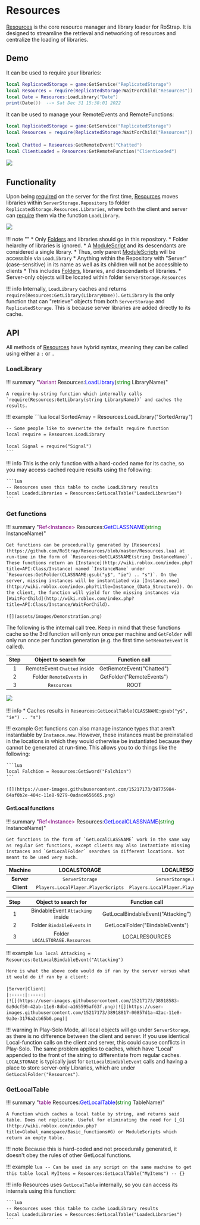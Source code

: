 # Resources

[Resources](https://github.com/RoStrap/Resources/blob/master/Resources.lua) is the core resource manager and library loader for RoStrap. It is designed to streamline the retrieval and networking of resources and centralize the loading of libraries.

## Demo

It can be used to require your libraries:
```lua
local ReplicatedStorage = game:GetService("ReplicatedStorage")
local Resources = require(ReplicatedStorage:WaitForChild("Resources"))
local Date = Resources:LoadLibrary("Date")
print(Date())  --> Sat Dec 31 15:38:01 2022
```

It can be used to manage your RemoteEvents and RemoteFunctions:

```lua
local ReplicatedStorage = game:GetService("ReplicatedStorage")
local Resources = require(ReplicatedStorage:WaitForChild("Resources"))

local Chatted = Resources:GetRemoteEvent("Chatted")
local ClientLoaded = Resources:GetRemoteFunction("ClientLoaded")
```

![](https://user-images.githubusercontent.com/15217173/38775951-d6bfbeee-404b-11e8-8396-9666a0b20b98.png)

## Functionality
Upon being [required](http://wiki.roblox.com/index.php?title=Global_namespace/Roblox_namespace#require) on the server for the first time, [Resources](https://github.com/RoStrap/Resources/blob/master/Resources.lua) moves libraries within `ServerStorage.Repository` to folder `ReplicatedStorage.Resources.Libraries`, where both the client and server can [require](http://wiki.roblox.com/index.php?title=Global_namespace/Roblox_namespace#require) them via the function `LoadLibrary`.

![](https://image.prntscr.com/image/ZonjgCDFQLabru0xbMBUNQ.png)

!!! note ""
	* Only [Folders](http://wiki.roblox.com/index.php?title=API:Class/Folder) and libraries should go in this repository.
		* Folder heiarchy of libraries is ignored.
	* A [ModuleScript](http://wiki.roblox.com/index.php?title=API:Class/ModuleScript) and its descendants are considered a single library.
		* Thus, only parent [ModuleScripts](http://wiki.roblox.com/index.php?title=API:Class/ModuleScript) will be accessible via `LoadLibrary`
	* Anything within the Repository with "Server" (case-sensitive) in its name as well as its children will not be accessible to clients
		* This includes [Folders](http://wiki.roblox.com/index.php?title=API:Class/Folder), libraries, and descendants of libraries.
		* Server-only objects will be located within folder `ServerStorage.Resources`

!!! info
	Internally, `LoadLibrary` caches and returns `require(Resources:GetLibrary(LibraryName))`. `GetLibrary` is the only function that can "retrieve" objects from both `ServerStorage` and `ReplicatedStorage`. This is because server libraries are added directly to its cache.

<!-- !!! note
	Libraries will not be moved into `ReplicatedStorage` in Play-Solo (to allow for editing libraries during Play-Solo). -->

## API
All methods of [Resources](https://github.com/RoStrap/Resources/blob/master/Resources.lua) have hybrid syntax, meaning they can be called using either a `:` or `.`

### LoadLibrary

!!! summary "<span style="color:purple;">Variant</span> Resources:<span style="color:blue;">LoadLibrary</span>(<span style="color:green;">string</span> LibraryName)"

	A require-by-string function which internally calls `require(Resources:GetLibrary(string LibraryName))` and caches the results.


!!! example
	```lua
	local SortedArray = Resources:LoadLibrary("SortedArray")

	-- Some people like to overwrite the default require function
	local require = Resources.LoadLibrary

	local Signal = require("Signal")
	```

!!! info
	This is the only function with a hard-coded name for its cache, so you may access cached require results using the following:

	```lua
	-- Resources uses this table to cache LoadLibrary results
	local LoadedLibraries = Resources:GetLocalTable("LoadedLibraries")
	```

### Get functions

!!! summary "<span style="color:purple;">Ref&lt;Instance&gt;</span> Resources:<span style="color:blue;">GetCLASSNAME</span>(<span style="color:green;">string</span> InstanceName)"

	Get functions can be procedurally generated by [Resources](https://github.com/RoStrap/Resources/blob/master/Resources.lua) at run-time in the form of `Resources:GetCLASSNAME(string InstanceName)`. These functions return an [Instance](http://wiki.roblox.com/index.php?title=API:Class/Instance) named `InstanceName` under `Resources:GetFolder(CLASSNAME:gsub("y$", "ie") .. "s")`. On the server, missing instances will be instantiated via [Instance.new](http://wiki.roblox.com/index.php?title=Instance_(Data_Structure)). On the client, the function will yield for the missing instances via [WaitForChild](http://wiki.roblox.com/index.php?title=API:Class/Instance/WaitForChild).

	![](assets/images/Demonstration.png)


The following is the internal call tree. Keep in mind that these functions cache so the 3rd function will only run once per machine and `GetFolder` will only run once per function generation (e.g. the first time `GetRemoteEvent` is called).

|Step|Object to search for|Function call|
|:-:|:-:|:-:|
|1|RemoteEvent `Chatted` inside|GetRemoteEvent("Chatted")|
|2|Folder `RemoteEvents` in|GetFolder("RemoteEvents")|
|3|`Resources`|ROOT|

![](https://user-images.githubusercontent.com/15217173/38775951-d6bfbeee-404b-11e8-8396-9666a0b20b98.png)

!!! info
	* Caches results in `Resources:GetLocalTable(CLASSNAME:gsub("y$", "ie") .. "s")`

!!! example
	Get functions can also manage instance types that aren't instantiable by `Instance.new`. However, these instances must be preinstalled in the locations in which they would otherwise be instantiated because they cannot be generated at run-time. This allows you to do things like the following:

	```lua
	local Falchion = Resources:GetSword("Falchion")
	```

	![](https://user-images.githubusercontent.com/15217173/38775984-64af0b2e-404c-11e8-9279-0adace656665.png)

#### GetLocal functions

!!! summary "<span style="color:purple;">Ref&lt;Instance&gt;</span> Resources:<span style="color:blue;">GetLocalCLASSNAME</span>(<span style="color:green;">string</span> InstanceName)"

	Get functions in the form of `GetLocalCLASSNAME` work in the same way as regular Get functions, except clients may also instantiate missing instances and `GetLocalFolder` searches in different locations. Not meant to be used very much.

|**Machine**|LOCALSTORAGE|LOCALRESOURCES|
|:-----:|:----:|:----:|
|**Server**|`ServerStorage`|`ServerStorage.Resources`|
|**Client**|`Players.LocalPlayer.PlayerScripts`|`Players.LocalPlayer.PlayerScripts.Resources`|

|Step|Object to search for|Function call|
|:-:|:-:|:-:|
|1|BindableEvent `Attacking` inside|GetLocalBindableEvent("Attacking")|
|2|Folder `BindableEvents` in|GetLocalFolder("BindableEvents")|
|3|Folder `LOCALSTORAGE.Resources`|LOCALRESOURCES|

!!! example
	```lua
	local Attacking = Resources:GetLocalBindableEvent("Attacking")
	```

	Here is what the above code would do if ran by the server versus what it would do if ran by a client:

	|Server|Client|
	|:----:|:----:|
	|![](https://user-images.githubusercontent.com/15217173/38918583-6a9dcf50-42ab-11e8-8dbd-a165595af63f.png)|![](https://user-images.githubusercontent.com/15217173/38918817-00857d1a-42ac-11e8-9a3e-3176a2cb65b0.png)|


!!! warning
	In Play-Solo Mode, all local objects will go under `ServerStorage`, as there is no difference between the client and server. If you use identical Local-function calls on the client and server, this could cause conflicts in Play-Solo. The same problem applies to caches, which have "Local" appended to the front of the string to differentiate from regular caches. `LOCALSTORAGE` is typically just for `GetLocalBindableEvent` calls and having a place to store server-only Libraries, which are under `GetLocalFolder("Resources")`.

### GetLocalTable

!!! summary "<span style="color:purple;">table</span> Resources:<span style="color:blue;">GetLocalTable</span>(<span style="color:green;">string</span> TableName)"

	A function which caches a local table by string, and returns said table. Does not replicate. Useful for eliminating the need for [_G](http://wiki.roblox.com/index.php?title=Global_namespace/Basic_functions#G) or ModuleScripts which return an empty table.


!!! note
	Because this is hard-coded and not procedurally generated, it doesn't obey the rules of other GetLocal functions.

!!! example
	```lua
	-- Can be used in any script on the same machine to get this table
	local MyItems = Resources:GetLocalTable("MyItems") -- {}
	```

!!! info
	Resources uses `GetLocalTable` internally, so you can access its internals using this function:

	```lua
	-- Resources uses this table to cache LoadLibrary results
	local LoadedLibraries = Resources:GetLocalTable("LoadedLibraries")
	```
